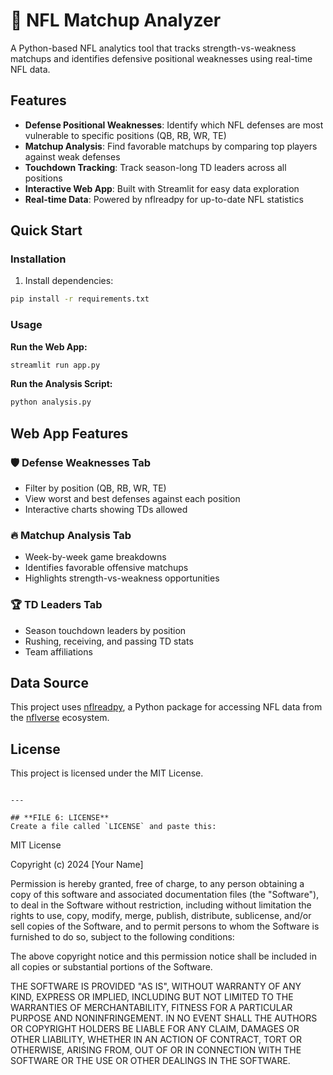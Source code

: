 # 🏈 NFL Matchup Analyzer

A Python-based NFL analytics tool that tracks strength-vs-weakness matchups and identifies defensive positional weaknesses using real-time NFL data.

## Features

- **Defense Positional Weaknesses**: Identify which NFL defenses are most vulnerable to specific positions (QB, RB, WR, TE)
- **Matchup Analysis**: Find favorable matchups by comparing top players against weak defenses
- **Touchdown Tracking**: Track season-long TD leaders across all positions
- **Interactive Web App**: Built with Streamlit for easy data exploration
- **Real-time Data**: Powered by nflreadpy for up-to-date NFL statistics

## Quick Start

### Installation

1. Install dependencies:
```bash
pip install -r requirements.txt
```

### Usage

**Run the Web App:**
```bash
streamlit run app.py
```

**Run the Analysis Script:**
```bash
python analysis.py
```

## Web App Features

### 🛡️ Defense Weaknesses Tab
- Filter by position (QB, RB, WR, TE)
- View worst and best defenses against each position
- Interactive charts showing TDs allowed

### 🔥 Matchup Analysis Tab
- Week-by-week game breakdowns
- Identifies favorable offensive matchups
- Highlights strength-vs-weakness opportunities

### 🏆 TD Leaders Tab
- Season touchdown leaders by position
- Rushing, receiving, and passing TD stats
- Team affiliations

## Data Source

This project uses [nflreadpy](https://github.com/nflverse/nflreadpy), a Python package for accessing NFL data from the [nflverse](https://github.com/nflverse) ecosystem.

## License

This project is licensed under the MIT License.
```

---

## **FILE 6: LICENSE**
Create a file called `LICENSE` and paste this:
```
MIT License

Copyright (c) 2024 [Your Name]

Permission is hereby granted, free of charge, to any person obtaining a copy
of this software and associated documentation files (the "Software"), to deal
in the Software without restriction, including without limitation the rights
to use, copy, modify, merge, publish, distribute, sublicense, and/or sell
copies of the Software, and to permit persons to whom the Software is
furnished to do so, subject to the following conditions:

The above copyright notice and this permission notice shall be included in all
copies or substantial portions of the Software.

THE SOFTWARE IS PROVIDED "AS IS", WITHOUT WARRANTY OF ANY KIND, EXPRESS OR
IMPLIED, INCLUDING BUT NOT LIMITED TO THE WARRANTIES OF MERCHANTABILITY,
FITNESS FOR A PARTICULAR PURPOSE AND NONINFRINGEMENT. IN NO EVENT SHALL THE
AUTHORS OR COPYRIGHT HOLDERS BE LIABLE FOR ANY CLAIM, DAMAGES OR OTHER
LIABILITY, WHETHER IN AN ACTION OF CONTRACT, TORT OR OTHERWISE, ARISING FROM,
OUT OF OR IN CONNECTION WITH THE SOFTWARE OR THE USE OR OTHER DEALINGS IN THE
SOFTWARE.
